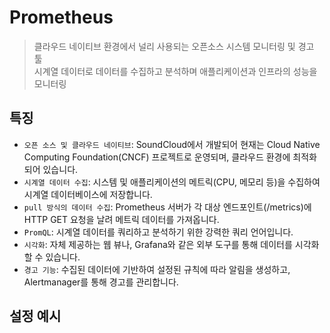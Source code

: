 # Prometheus
> 클라우드 네이티브 환경에서 널리 사용되는 오픈소스 시스템 모니터링 및 경고 툴<br>시계열 데이터로 데이터를 수집하고 분석하며 애플리케이션과 인프라의 성능을 모니터링

## 특징
- `오픈 소스 및 클라우드 네이티브`: SoundCloud에서 개발되어 현재는 Cloud Native Computing Foundation(CNCF) 프로젝트로 운영되며, 클라우드 환경에 최적화되어 있습니다.
- `시계열 데이터 수집`: 시스템 및 애플리케이션의 메트릭(CPU, 메모리 등)을 수집하여 시계열 데이터베이스에 저장합니다.
- `pull 방식의 데이터 수집`: Prometheus 서버가 각 대상 엔드포인트(/metrics)에 HTTP GET 요청을 날려 메트릭 데이터를 가져옵니다.
- `PromQL`: 시계열 데이터를 쿼리하고 분석하기 위한 강력한 쿼리 언어입니다.
- `시각화`: 자체 제공하는 웹 뷰나, Grafana와 같은 외부 도구를 통해 데이터를 시각화할 수 있습니다.
- `경고 기능`: 수집된 데이터에 기반하여 설정된 규칙에 따라 알림을 생성하고, Alertmanager를 통해 경고를 관리합니다.

## 설정 예시

```yaml

```
